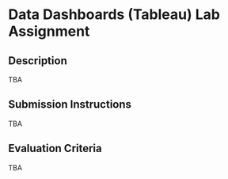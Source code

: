 # Data Dashboards (Tableau) Lab Assignment

## Description

TBA

## Submission Instructions

TBA

## Evaluation Criteria

TBA
